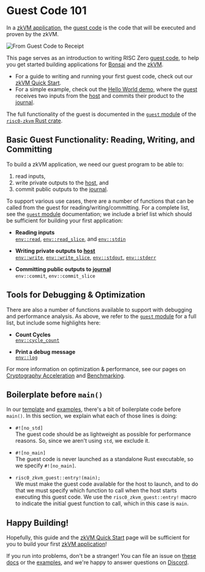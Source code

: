 # Guest Code 101

In a [zkVM application], the [guest code] is the code that will be executed and proven by the zkVM.

![From Guest Code to Receipt](/diagrams/from-rust-to-receipt.png)

This page serves as an introduction to writing RISC Zero [guest code], to help you get started building applications for [Bonsai] and the [zkVM].

- For a guide to writing and running your first guest code, check out our [zkVM Quick Start].
- For a simple example, check out the [Hello World demo], where the [guest] receives two inputs from the [host] and commits their product to the [journal].

The full functionality of the guest is documented in the [`guest` module] of the [`risc0-zkvm` Rust crate].

## Basic Guest Functionality: Reading, Writing, and Committing

To build a zkVM application, we need our guest program to be able to:

1. read inputs,
2. write private outputs to the [host], and
3. commit public outputs to the [journal].

To support various use cases, there are a number of functions that can be called from the guest for reading/writing/committing. For a complete list, see the [`guest` module] documentation; we include a brief list which should be sufficient for building your first application:

- **Reading inputs** <br/>
  [`env::read`], [`env::read_slice`], and [`env::stdin`]

[`env::read`]: https://docs.rs/risc0-zkvm/*/risc0_zkvm/guest/env/fn.read.html
[`env::read_slice`]: https://docs.rs/risc0-zkvm/*/risc0_zkvm/guest/env/fn.read_slice.html
[`env::stdin`]: https://docs.rs/risc0-zkvm/*/risc0_zkvm/guest/env/fn.stdin.html

- **Writing private outputs to [host]**<br/>
  [`env::write`], [`env::write_slice`], [`env::stdout`], [`env::stderr`]

[`env::write`]: https://docs.rs/risc0-zkvm/*/risc0_zkvm/guest/env/fn.write.html
[`env::write_slice`]: https://docs.rs/risc0-zkvm/*/risc0_zkvm/guest/env/fn.write_slice.html
[`env::stdout`]: https://docs.rs/risc0-zkvm/*/risc0_zkvm/guest/env/fn.stdout.html
[`env::stderr`]: https://docs.rs/risc0-zkvm/*/risc0_zkvm/guest/env/fn.stderr.html

- **Committing public outputs to [journal]**<br/>
  `env::commit`, `env::commit_slice`

[`env::commit`]: https://docs.rs/risc0-zkvm/*/risc0_zkvm/guest/env/fn.commit.html
[`env::commit_slice`]: https://docs.rs/risc0-zkvm/*/risc0_zkvm/guest/env/fn.commit_slice.html

## Tools for Debugging & Optimization

There are also a number of functions available to support with debugging and performance analysis. As above, we refer to the [`guest` module] for a full list, but include some highlights here:

- **Count Cycles** <br/>
  [`env::cycle_count`]

- **Print a debug message**<br/>
  [`env::log`]

[`env::cycle_count`]: https://docs.rs/risc0-zkvm/*/risc0_zkvm/guest/env/fn.cycle_count.html
[`env::log`]: https://docs.rs/risc0-zkvm/*/risc0_zkvm/guest/env/fn.log.html

For more information on optimization & performance, see our pages on [Cryptography Acceleration](acceleration.md) and [Benchmarking](../benchmarks.md).

## Boilerplate before `main()`

In our [template] and [examples], there's a bit of boilerplate code before `main()`. In this section, we explain what each of those lines is doing:

- `#![no_std]` <br/>
  The guest code should be as lightweight as possible for performance reasons. So, since we aren't using `std`, we exclude it.

- `#![no_main]` <br/>
  The guest code is never launched as a standalone Rust executable, so we specify `#![no_main]`.

- `risc0_zkvm_guest::entry!(main);` <br/>
  We must make the guest code available for the host to launch, and to do that we must specify which function to call when the host starts executing this guest code. We use the `risc0_zkvm_guest::entry!` macro to indicate the initial guest function to call, which in this case is `main`.

## Happy Building!

Hopefully, this guide and the [zkVM Quick Start] page will be sufficient for you to build your first [zkVM application]!

If you run into problems, don't be a stranger!
You can file an issue on [these docs] or the [examples], and we're happy to answer questions on [Discord].

[guest]: /terminology#guest
[guest code]: /terminology#guest
[`guest` module]: https://docs.rs/risc0-zkvm/*/risc0_zkvm/guest
[host]: /terminology#host
[`risc0-zkvm` Rust crate]: https://docs.rs/risc0-zkvm
[journal]: /terminology#journal
[method]: /terminology#method
[zkVM Quick Start]: ../quickstart.md
[zkVM Overview]: ../zkvm_overview.md
[Hello World demo]: https://github.com/risc0/risc0/tree/main/examples/hello-world
[risc0/examples]: https://github.com/risc0/risc0/tree/v0.18.0/examples
[guest environment commands]: https://docs.rs/risc0-zkvm/*/risc0_zkvm/guest/index.html
[zkVM Application]: ../zkvm_overview.md
[zkVM]: ../zkvm_overview.md
[Bonsai]: ../../bonsai/bonsai-overview.md
[template]: https://github.com/risc0/risc0/tree/v0.18.0/templates/rust-starter
[examples]: https://github.com/risc0/risc0/tree/v0.18.0/examples
[these docs]: https://github.com/risc0/website
[Discord]: https://discord.gg/risczero
